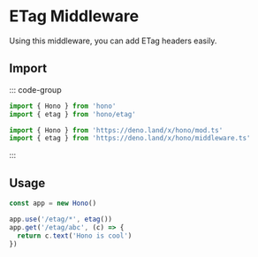 # ETag Middleware

Using this middleware, you can add ETag headers easily.

## Import

::: code-group

```ts [npm]
import { Hono } from 'hono'
import { etag } from 'hono/etag'
```

```ts [Deno]
import { Hono } from 'https://deno.land/x/hono/mod.ts'
import { etag } from 'https://deno.land/x/hono/middleware.ts'
```

:::

## Usage

```ts
const app = new Hono()

app.use('/etag/*', etag())
app.get('/etag/abc', (c) => {
  return c.text('Hono is cool')
})
```
